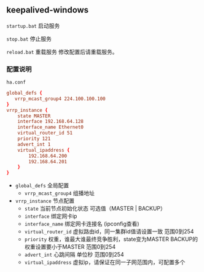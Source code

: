 ## keepalived-windows

`startup.bat` 启动服务

`stop.bat` 停止服务

`reload.bat` 重载服务 修改配置后请重载服务。

### 配置说明

`ha.conf`

```conf
global_defs {
   vrrp_mcast_group4 224.100.100.100
}
vrrp_instance {
    state MASTER
    interface 192.168.64.128
    interface_name Ethernet0
    virtual_router_id 51
    priority 121
    advert_int 1
    virtual_ipaddress {
        192.168.64.200
        192.168.64.201
    }
}
```



- `global_defs` 全局配置
  + `vrrp_mcast_group4` 组播地址
- `vrrp_instance` 节点配置
  + `state` 当前节点初始化状态 可选值（MASTER | BACKUP）
  + `interface` 绑定网卡ip
  + `interface_name` 绑定网卡连接名 (ipconfig查看)
  + `virtual_router_id` 虚拟路由id，同一集群id值请设置一致 范围0到254
  + `priority` 权重，谁最大谁最终竞争胜利，state变为MASTER BACKUP的权重设置要小于MASTER 范围0到254
  + `advert_int` 心跳间隔 单位秒 范围0到254
  + `virtual_ipaddress` 虚拟ip，请保证在同一子网范围内，可配置多个